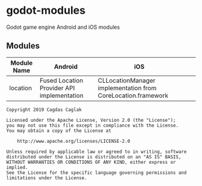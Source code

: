 # godot-modules
Godot game engine Android and iOS modules
## Modules

| Module Name | Android                                    | iOS                                                          |   |   |
|-------------|--------------------------------------------|--------------------------------------------------------------|---|---|
| location    | Fused Location Provider API implementation | CLLocationManager implementation from CoreLocation.framework |   |   |


    Copyright 2019 Cagdas Caglak

    Licensed under the Apache License, Version 2.0 (the "License");
    you may not use this file except in compliance with the License.
    You may obtain a copy of the License at

        http://www.apache.org/licenses/LICENSE-2.0

    Unless required by applicable law or agreed to in writing, software
    distributed under the License is distributed on an "AS IS" BASIS,
    WITHOUT WARRANTIES OR CONDITIONS OF ANY KIND, either express or implied.
    See the License for the specific language governing permissions and
    limitations under the License.